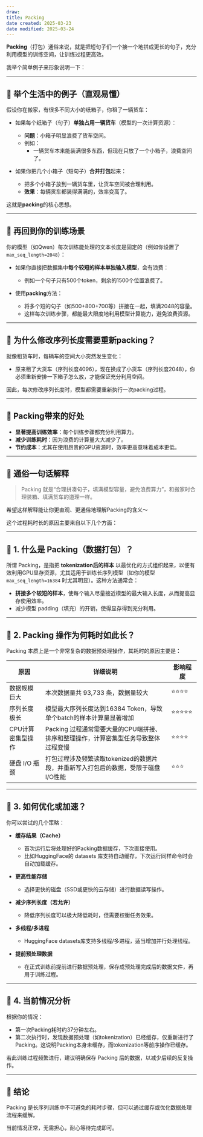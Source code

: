 ```yaml
---
draw:
title: Packing
date created: 2025-03-23
date modified: 2025-03-24
---
```

**Packing**（打包）通俗来说，就是把短句子们一个接一个地拼成更长的句子，充分利用模型的训练空间，让训练过程更高效。

我举个简单例子来形象说明一下：

---

## 📌 **举个生活中的例子（直观易懂）**

假设你在搬家，有很多不同大小的纸箱子，你租了一辆货车：

- 如果每个纸箱子（句子）**单独占用一辆货车**（模型的一次计算资源）：
    
    - **问题**：小箱子明显浪费了货车空间。
    - 例如：
        - 一辆货车本来能装满很多东西，但现在只放了一个小箱子，浪费空间了。
- 如果你把几个小箱子（短句子）**合并打包**起来：
    
    - 把多个小箱子放到一辆货车里，让货车空间被合理利用。
    - **效果**：每辆货车都装得满满的，效率变高了。

这就是**packing**的核心思想。

---

## 📌 **再回到你的训练场景**

你的模型（如Qwen）每次训练能处理的文本长度是固定的（例如你设置了`max_seq_length=2048`）：

- 如果你直接把数据集中**每个较短的样本单独输入模型**，会有浪费：
    
    - 例如一个句子只有500个token，剩余的1500个位置浪费了。
- 使用**packing**方法：
    
    - 将多个短的句子（如500+800+700等）拼接在一起，填满2048的容量。
    - 这样每次训练步骤，都能最大限度地利用模型计算能力，避免浪费资源。

---

## 📌 **为什么修改序列长度需要重新packing？**

就像租货车时，每辆车的空间大小突然发生变化：

- 原来租了大货车（序列长度4096），现在换成了小货车（序列长度2048），你必须重新安排一下箱子怎么放，才能保证充分利用空间。

因此，每次修改序列长度时，模型都需要重新执行一次packing过程。

---

## 📌 **Packing带来的好处**

- **显著提高训练效率**：每个训练步骤都充分利用算力。
- **减少训练耗时**：因为浪费的计算量大大减少了。
- **节约成本**：尤其在使用昂贵的GPU资源时，效率更高意味着成本更低。

---

## 📌 **通俗一句话解释**

> Packing 就是“合理拼凑句子，填满模型容量，避免浪费算力”，和搬家时合理装箱、填满货车的道理一样。

希望这样解释能让你更直观、更通俗地理解Packing的含义～

这个过程耗时长的原因主要来自以下几个方面：

---

## 📌 **1. 什么是 Packing（数据打包）？**

所谓 Packing，是指把 **tokenization后的样本** 以最优化的方式组织起来，以便有效利用GPU显存资源，尤其适用于训练长序列模型（如你的模型 `max_seq_length=16384` 时尤其明显）。这种方法通常会：

- **拼接多个较短的样本**，使每个输入尽量接近模型的最大输入长度，从而提高显存使用效率。
- 减少模型 padding（填充）的开销，使得显存得到充分利用。

---

## 📌 **2. Packing 操作为何耗时如此长？**

Packing 本质上是一个非常复杂的数据预处理操作，其耗时的原因主要是：

|原因|详细说明|影响程度|
|---|---|---|
|数据规模巨大|本次数据量共 93,733 条，数据量较大|⭐⭐⭐⭐|
|序列长度极长|模型最大序列长度达到16384 Token，导致单个batch的样本计算量显著增加|⭐⭐⭐⭐⭐|
|CPU计算密集型操作|Packing 过程通常需要大量的CPU端拼接、排序和整理操作，计算密集型任务导致整体过程变慢|⭐⭐⭐⭐|
|硬盘 I/O 瓶颈|打包过程涉及频繁读取tokenized的数据片段，并重新写入打包后的数据，受限于磁盘I/O性能|⭐⭐⭐|

---

## 📌 **3. 如何优化或加速？**

你可以尝试的几个策略：

- **缓存结果（Cache）**
    
    - 首次运行后将处理好的Packing数据缓存，下次直接使用。
    - 比如HuggingFace的 datasets 库支持自动缓存，下次运行同样命令时会自动加载缓存。
- **更高性能存储**
    
    - 选择更快的磁盘（SSD或更快的云存储）进行数据读写操作。
- **减少序列长度（若允许）**
    
    - 降低序列长度可以极大降低耗时，但需要权衡任务效果。
- **多线程/多进程**
    
    - HuggingFace datasets库支持多线程/多进程，适当增加并行处理线程。
- **提前预处理数据**
    
    - 在正式训练前提前进行数据预处理，保存成预处理完成后的数据文件，再用于训练过程。

---

## 📌 **4. 当前情况分析**

根据你的情况：

- 第一次Packing耗时约37分钟左右。
- 第二次执行时，发现数据预处理（如tokenization）已经缓存，仅重新进行了Packing。这说明Packing本身未缓存，而tokenization等前序操作已缓存。

若此训练过程频繁进行，建议明确保存 Packing 后的数据，以减少后续的反复操作。

---

## 📌 **结论**

Packing 是长序列训练中不可避免的耗时步骤，但可以通过缓存或优化数据处理流程来缓解。

当前情况正常，无需担心，耐心等待完成即可。

